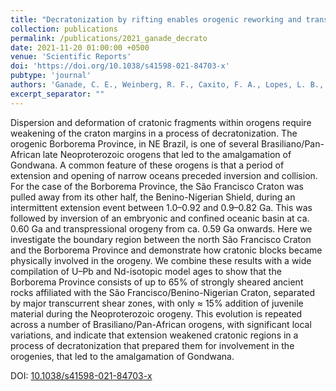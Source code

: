 ```yaml
---
title: "Decratonization by rifting enables orogenic reworking and transcurrent dispersal of old terranes in NE Brazil"
collection: publications
permalink: /publications/2021_ganade_decrato
date: 2021-11-20 01:00:00 +0500
venue: 'Scientific Reports'
doi: 'https://doi.org/10.1038/s41598-021-84703-x'
pubtype: 'journal'
authors: 'Ganade, C. E., Weinberg, R. F., Caxito, F. A., Lopes, L. B., Tesser, L. R., & Costa, I. S.'
excerpt_separator: ""
---
```

Dispersion and deformation of cratonic fragments within orogens require weakening of the craton margins in a process of decratonization. The orogenic Borborema Province, in NE Brazil, is one of several Brasiliano/Pan-African late Neoproterozoic orogens that led to the amalgamation of Gondwana. A common feature of these orogens is that a period of extension and opening of narrow oceans preceded inversion and collision. For the case of the Borborema Province, the São Francisco Craton was pulled away from its other half, the Benino-Nigerian Shield, during an intermittent extension event between 1.0–0.92 and 0.9–0.82 Ga. This was followed by inversion of an embryonic and confined oceanic basin at ca. 0.60 Ga and transpressional orogeny from ca. 0.59 Ga onwards. Here we investigate the boundary region between the north São Francisco Craton and the Borborema Province and demonstrate how cratonic blocks became physically involved in the orogeny. We combine these results with a wide compilation of U–Pb and Nd-isotopic model ages to show that the Borborema Province consists of up to 65% of strongly sheared ancient rocks affiliated with the São Francisco/Benino-Nigerian Craton, separated by major transcurrent shear zones, with only ≈ 15% addition of juvenile material during the Neoproterozoic orogeny. This evolution is repeated across a number of Brasiliano/Pan-African orogens, with significant local variations, and indicate that extension weakened cratonic regions in a process of decratonization that prepared them for involvement in the orogenies, that led to the amalgamation of Gondwana.


DOI: [10.1038/s41598-021-84703-x](https://doi.org/10.1038/s41598-021-84703-x)